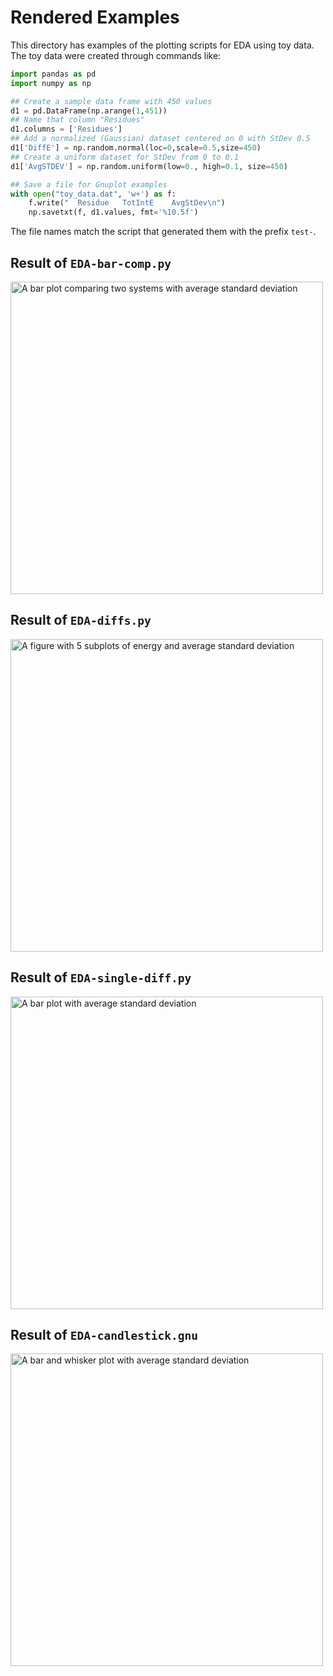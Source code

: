 # Rendered Examples

This directory has examples of the plotting scripts for EDA using toy data.
The toy data were created through commands like:
```python
import pandas as pd
import numpy as np

## Create a sample data frame with 450 values
d1 = pd.DataFrame(np.arange(1,451))
## Name that column "Residues"
d1.columns = ['Residues']
## Add a normalized (Gaussian) dataset centered on 0 with StDev 0.5
d1['DiffE'] = np.random.normal(loc=0,scale=0.5,size=450)
## Create a uniform dataset for StDev from 0 to 0.1
d1['AvgSTDEV'] = np.random.uniform(low=0., high=0.1, size=450)

## Save a file for Gnuplot examples
with open("toy_data.dat", 'w+') as f:
    f.write("  Residue   TotIntE    AvgStDev\n")
    np.savetxt(f, d1.values, fmt='%10.5f')
```

The file names match the script that generated them with the prefix `test-`.

## Result of `EDA-bar-comp.py`
<img src="https://raw.github.com/emleddin/research-scripts/main/amber-analysis/EDA/rendered-examples/test-EDA-bar-comp.png?raw=true" alt="A bar plot comparing two systems with average standard deviation" width="500"/>

## Result of `EDA-diffs.py`
<img src="https://raw.github.com/emleddin/research-scripts/main/amber-analysis/EDA/rendered-examples/test-EDA-diffs.png?raw=true" alt="A figure with 5 subplots of energy and average standard deviation" width="500"/>

## Result of `EDA-single-diff.py`
<img src="https://raw.github.com/emleddin/research-scripts/main/amber-analysis/EDA/rendered-examples/test-EDA-single-diff.png?raw=true" alt="A bar plot with average standard deviation" width="500"/>

## Result of `EDA-candlestick.gnu`
<img src="https://raw.github.com/emleddin/research-scripts/main/amber-analysis/EDA/rendered-examples/test-EDA-candlestick.png?raw=true" alt="A bar and whisker plot with average standard deviation" width="500"/>
